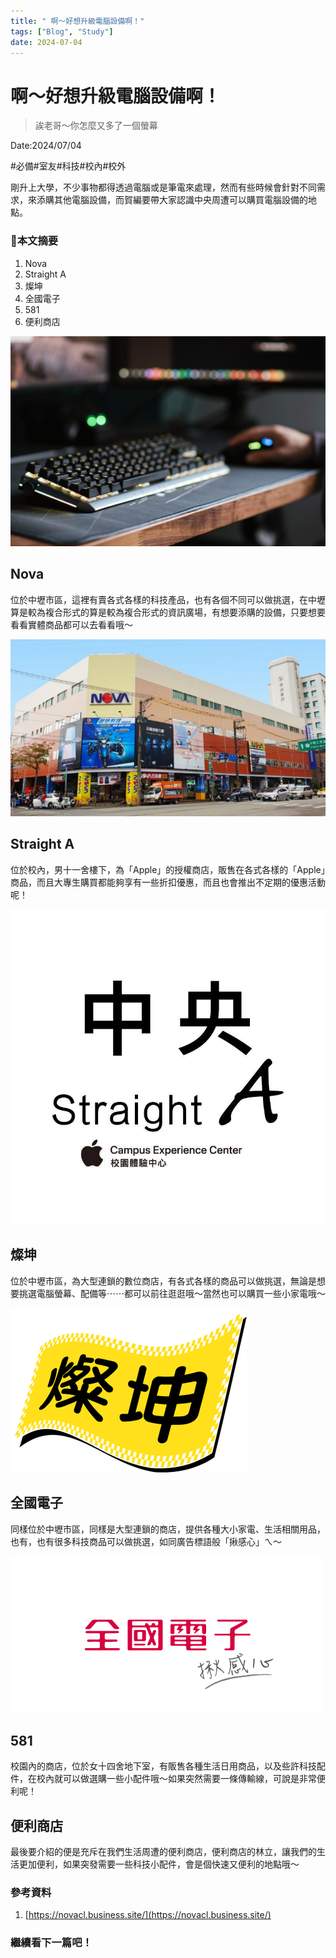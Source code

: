 ```yaml
---
title: " 啊～好想升級電腦設備啊！"
tags: ["Blog", "Study"]
date: 2024-07-04
---
```

# 啊～好想升級電腦設備啊！

> 誒老哥～你怎麼又多了一個螢幕
> 

Date:2024/07/04

#必備#室友#科技#校內#校外

剛升上大學，不少事物都得透過電腦或是筆電來處理，然而有些時候會針對不同需求，來添購其他電腦設備，而賀編要帶大家認識中央周遭可以購買電腦設備的地點。

### 🧸本文摘要

1. Nova
2. Straight A
3. 燦坤
4. 全國電子
5. 581
6. 便利商店

![pexels-anete-lusina-4792731.jpg](https://github.com/NCU-FRESH/2024-blog/blob/main/%E5%95%8A%EF%BD%9E%E5%A5%BD%E6%83%B3%E5%8D%87%E7%B4%9A%E9%9B%BB%E8%85%A6%E8%A8%AD%E5%82%99%E5%95%8A%EF%BC%81/pexels-anete-lusina-4792731.jpg?raw=true)

## Nova

位於中壢市區，這裡有賣各式各樣的科技產品，也有各個不同可以做挑選，在中壢算是較為複合形式的算是較為複合形式的資訊廣場，有想要添購的設備，只要想要看看實體商品都可以去看看哦～

![2021-08-05.jpg](https://github.com/NCU-FRESH/2024-blog/blob/main/%E5%95%8A%EF%BD%9E%E5%A5%BD%E6%83%B3%E5%8D%87%E7%B4%9A%E9%9B%BB%E8%85%A6%E8%A8%AD%E5%82%99%E5%95%8A%EF%BC%81/2021-08-05.jpg?raw=true)

## Straight A

位於校內，男十一舍樓下，為「Apple」的授權商店，販售在各式各樣的「Apple」商品，而且大專生購買都能夠享有一些折扣優惠，而且也會推出不定期的優惠活動呢！

![86272167_128468215355792_852650526943215616_n.jpg](https://github.com/NCU-FRESH/2024-blog/blob/main/%E5%95%8A%EF%BD%9E%E5%A5%BD%E6%83%B3%E5%8D%87%E7%B4%9A%E9%9B%BB%E8%85%A6%E8%A8%AD%E5%82%99%E5%95%8A%EF%BC%81/86272167_128468215355792_852650526943215616_n.jpg?raw=true)

## 燦坤

位於中壢市區，為大型連鎖的數位商店，有各式各樣的商品可以做挑選，無論是想要挑選電腦螢幕、配備等⋯⋯都可以前往逛逛哦～當然也可以購買一些小家電哦～

![Logo_燦坤.png](https://github.com/NCU-FRESH/2024-blog/blob/main/%E5%95%8A%EF%BD%9E%E5%A5%BD%E6%83%B3%E5%8D%87%E7%B4%9A%E9%9B%BB%E8%85%A6%E8%A8%AD%E5%82%99%E5%95%8A%EF%BC%81/Logo_%25E7%2587%25A6%25E5%259D%25A4.png?raw=true)

## 全國電子

同樣位於中壢市區，同樣是大型連鎖的商店，提供各種大小家電、生活相關用品，也有，也有很多科技商品可以做挑選，如同廣告標語般「揪感心」ㄟ～

![logo.jpg](https://github.com/NCU-FRESH/2024-blog/blob/main/%E5%95%8A%EF%BD%9E%E5%A5%BD%E6%83%B3%E5%8D%87%E7%B4%9A%E9%9B%BB%E8%85%A6%E8%A8%AD%E5%82%99%E5%95%8A%EF%BC%81/logo.jpg?raw=true)

## 581

校園內的商店，位於女十四舍地下室，有販售各種生活日用商品，以及些許科技配件，在校內就可以做選購一些小配件哦～如果突然需要一條傳輸線，可說是非常便利呢！

## 便利商店

最後要介紹的便是充斥在我們生活周遭的便利商店，便利商店的林立，讓我們的生活更加便利，如果突發需要一些科技小配件，會是個快速又便利的地點哦～

### 參考資料

1. [https://novacl.business.site/](https://novacl.business.site/)

### 繼續看下一篇吧！

[](https://ncufresh.ncu.edu.tw/blog/life/?postId=7ae97319-881b-4a27-8799-8074a98c3e38)
